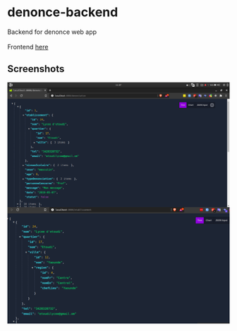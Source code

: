 # denonce-backend
Backend for denonce web app <br/><br/>
Frontend <a href="https://github.com/AIRALPHA/denonce-frontend">here</a>

## Screenshots
<img src="https://github.com/AIRALPHA/denonce-backend/blob/master/images/back.png?raw=true"
     alt=""
     style="float: left; margin-right: 10px;" />

<img src="https://github.com/AIRALPHA/denonce-backend/blob/master/images/back2.png?raw=true"
     alt=""
     style="float: left; margin-right: 10px;" />
